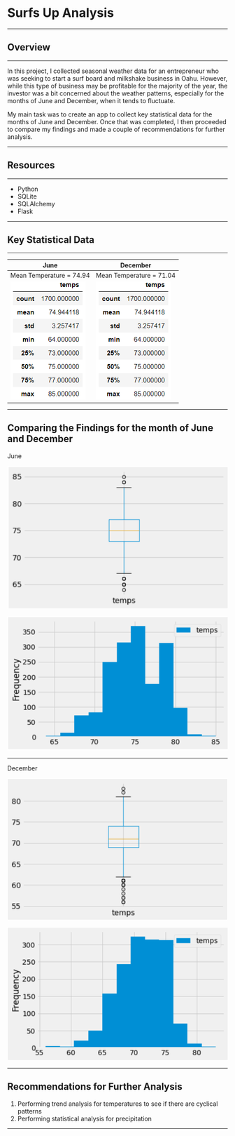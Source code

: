 # Surfs Up Analysis

---------------
## Overview ##
---------------
In this project, I collected seasonal weather data for an entrepreneur who was seeking to
start a surf board and milkshake business in Oahu.  However, while this type of business
may be profitable for the majority of the year, the investor was a bit concerned about the
weather patterns, especially for the months of June and December, when it tends to fluctuate.

My main task was to create an app to collect key statistical data for the months of June and 
December. Once that was completed, I then proceeded to compare my findings and made a couple 
of recommendations for further analysis.

----------------
## Resources ##
----------------
* Python
* SQLite
* SQLAlchemy
* Flask

---------------------------
## Key Statistical Data ## 
---------------------------

June                     |December
-------------------------|-------------------------------------
Mean Temperature = 74.94 | Mean Temperature = 71.04
![](https://github.com/GR8505/Surfs_Up/blob/master/Images/june1.png) | ![](https://github.com/GR8505/Surfs_Up/blob/master/Images/june1.png)


---------------------------------------------------------------------------



## Comparing the Findings for the month of June and December ##

June

![](https://github.com/GR8505/Surfs_Up/blob/master/Images/I1.png)

![](https://github.com/GR8505/Surfs_Up/blob/master/Images/I2.png)

--------------------------------------------------------------------------

December

![](https://github.com/GR8505/Surfs_Up/blob/master/Images/I3.png)

![](https://github.com/GR8505/Surfs_Up/blob/master/Images/I4.png)

-------------------------------------------------------------------------


## Recommendations for Further Analysis ##

1) Performing trend analysis for temperatures to see if there are cyclical patterns
2) Performing statistical analysis for precipitation

-------------------------------------------------------------------------------
